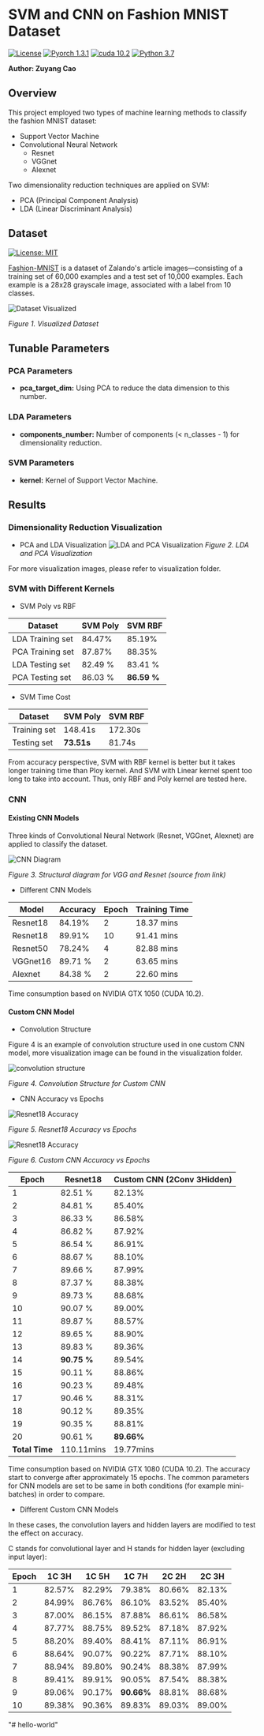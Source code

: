 # SVM and CNN on Fashion MNIST Dataset
[![License](https://img.shields.io/github/license/nuclearczy/Gaussian-Bayes_and_KNN_on_Fashion_MNIST_Dataset)](https://github.com/nuclearczy/Gaussian-Bayes_and_KNN_on_Fashion_MNIST_Dataset/blob/master/LICENSE)
[![Pyorch 1.3.1](https://img.shields.io/badge/pytorch-1.3.1-blue)](https://pytorch.org/)
[![cuda 10.2](https://img.shields.io/badge/CUDA-10.2-blue)](https://developer.nvidia.com/cuda-toolkit)
[![Python 3.7](https://img.shields.io/badge/python-3.7-blue.svg)](https://www.python.org/downloads/release/python-370/)

**Author: Zuyang Cao**

## Overview
This project employed two types of machine learning methods to classify the fashion MNIST dataset:

- Support Vector Machine
- Convolutional Neural Network
  - Resnet
  - VGGnet
  - Alexnet

Two dimensionality reduction techniques are applied on SVM: 
 
- PCA (Principal Component Analysis)
- LDA (Linear Discriminant Analysis)

## Dataset
[![License: MIT](https://img.shields.io/badge/License-MIT-yellow.svg)](https://opensource.org/licenses/MIT)

[Fashion-MNIST](https://github.com/zalandoresearch/fashion-mnist) is a dataset of Zalando's article images—consisting of a training set of 60,000 examples and a test set of 10,000 examples. Each example is a 28x28 grayscale image, associated with a label from 10 classes.

![Dataset Visualized](visualization/fashion-mnist-sprite.png "Dataset Visualized")

*Figure 1. Visualized Dataset*

## Tunable Parameters

### PCA Parameters
- **pca_target_dim:** Using PCA to reduce the data dimension to this number.

### LDA Parameters
- **components_number:** Number of components (< n_classes - 1) for dimensionality reduction.

### SVM Parameters
- **kernel:** Kernel of Support Vector Machine.

## Results

###  Dimensionality Reduction Visualization

- PCA and LDA Visualization
![LDA and PCA Visualization](visualization/PCA_LDA_viz.png)
*Figure 2. LDA and PCA Visualization*

For more visualization images, please refer to visualization folder.

### SVM with Different Kernels

- SVM Poly vs RBF

Dataset | SVM Poly | SVM RBF
-------- | -------------- | ------------ 
LDA Training set | 84.47% | 85.19%
PCA Training set | 87.87% | 88.35%
LDA Testing set | 82.49 % | 83.41 %
PCA Testing set | 86.03 % | **86.59 %**

- SVM Time Cost

Dataset | SVM Poly | SVM RBF
-------- | -------------- | ------------ 
Training set | 148.41s | 172.30s
Testing set | **73.51s** | 81.74s

From accuracy perspective, SVM with RBF kernel is better but it takes longer training time than Ploy kernel.
And SVM with Linear kernel spent too long to take into account. Thus, only RBF and Poly kernel are tested here.

### CNN

#### Existing CNN Models
Three kinds of Convolutional Neural Network (Resnet, VGGnet, Alexnet) are applied to classify the dataset.

![CNN Diagram](https://missinglink.ai/wp-content/uploads/2019/03/resnet-identity-shortcut-connections.png)

*Figure 3. Structural diagram for VGG and Resnet (source from link)*

- Different CNN Models

Model | Accuracy | Epoch | Training Time
----- | -------- | ----- | -------------
Resnet18 | 84.19% | 2 | 18.37 mins
Resnet18 | 89.91% | 10 | 91.41 mins
Resnet50 | 78.24% | 4 | 82.88 mins
VGGnet16 | 89.71 % | 2 | 63.65 mins
Alexnet | 84.38 % | 2 | 22.60 mins

Time consumption based on NVIDIA GTX 1050 (CUDA 10.2).

#### Custom CNN Model

- Convolution Structure

Figure 4 is an example of convolution structure used in one custom CNN model, more visualization image can be found
in the visualization folder.

![convolution structure](visualization/CNN/structure/convolution_structure.png)

*Figure 4. Convolution Structure for Custom CNN*

- CNN Accuracy vs Epochs

![Resnet18 Accuracy](visualization/Resnet18vsEpoch.png)

*Figure 5. Resnet18 Accuracy vs Epochs*


![Resnet18 Accuracy](visualization/CustomCNNvsEpoch.png)

*Figure 6. Custom CNN Accuracy vs Epochs*

Epoch | Resnet18 | Custom CNN (2Conv 3Hidden)
----- | -------- | ----------
1 | 82.51 % | 82.13%
2 | 84.81 % | 85.40%
3 | 86.33 % | 86.58%
4 | 86.82 % | 87.92%
5 | 86.54 % | 86.91%
6 | 88.67 % | 88.10%
7 | 89.66 % | 87.99%
8 | 87.37 % | 88.38%
9 | 89.73 % | 88.68%
10 | 90.07 % | 89.00%
11 | 89.87 % | 88.57%
12 | 89.65 % | 88.90%
13 | 89.83 % | 89.36%
14 | **90.75 %** | 89.54%
15 | 90.11 % | 88.86%
16 | 90.23 % | 89.48%
17 | 90.46 % | 88.31%
18 | 90.12 % | 89.35%
19 | 90.35 % | 88.81%
20 | 90.61 % | **89.66%**
**Total Time** | 110.11mins | 19.77mins

Time consumption based on NVIDIA GTX 1080 (CUDA 10.2). The accuracy start to converge after approximately 15 epochs.
The common parameters for CNN models are set to be same in both conditions (for example mini-batches) in order to 
compare. 

- Different Custom CNN Models

In these cases, the convolution layers and hidden layers are modified to test the effect on accuracy.

C stands for convolutional layer and H stands for hidden layer (excluding input layer):

Epoch | 1C 3H | 1C 5H | 1C 7H | 2C 2H | 2C 3H
----- | ----- | ----- | ----- | ----- | -----
1 | 82.57% | 82.29% | 79.38% | 80.66% | 82.13%
2 | 84.99% | 86.76% | 86.10% | 83.52% | 85.40%
3 | 87.00% | 86.15% | 87.88% | 86.61% | 86.58%
4 | 87.77% | 88.75% | 89.52% | 87.18% | 87.92%
5 | 88.20% | 89.40% | 88.41% | 87.11% | 86.91%
6 | 88.64% | 90.07% | 90.22% | 87.71% | 88.10%
7 | 88.94% | 89.80% | 90.24% | 88.38% | 87.99%
8 | 89.41% | 89.91% | 90.05% | 87.54% | 88.38%
9 | 89.06% | 90.17% | **90.66%** | 88.81% | 88.68%
10| 89.38% | 90.36% | 89.83% | 89.03% | 89.00%


"# hello-world" 
